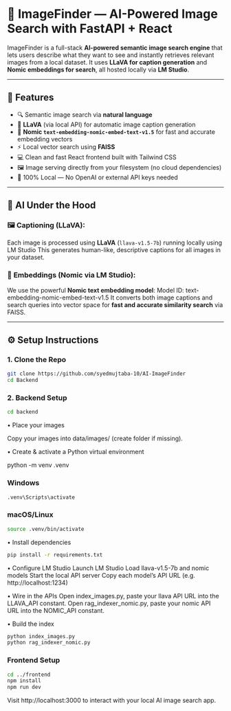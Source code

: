 # 🧠 ImageFinder — AI-Powered Image Search with FastAPI + React

ImageFinder is a full-stack **AI-powered semantic image search engine** that lets users describe what they want to see and instantly retrieves relevant images from a local dataset. It uses **LLaVA for caption generation** and **Nomic embeddings for search**, all hosted locally via **LM Studio**.

---

## 🚀 Features

- 🔍 Semantic image search via **natural language**
- 🧠 **LLaVA** (via local API) for automatic image caption generation
- 🔎 **Nomic `text-embedding-nomic-embed-text-v1.5`** for fast and accurate embedding vectors
- ⚡ Local vector search using **FAISS**
- 💻 Clean and fast React frontend built with Tailwind CSS
- 🖼️ Image serving directly from your filesystem (no cloud dependencies)
- 🔐 100% Local — No OpenAI or external API keys needed

---


## 🧠 AI Under the Hood

### 🖼️ **Captioning** (LLaVA):
Each image is processed using **LLaVA** (`llava-v1.5-7b`) running locally using LM Studio
This generates human-like, descriptive captions for all images in your dataset.

### 📌 **Embeddings** (Nomic via LM Studio):
We use the powerful **Nomic text embedding model**: Model ID: text-embedding-nomic-embed-text-v1.5
It converts both image captions and search queries into vector space for **fast and accurate similarity search** via FAISS.

---

## ⚙️ Setup Instructions

### 1. Clone the Repo

```bash
git clone https://github.com/syedmujtaba-10/AI-ImageFinder
cd Backend
```

### 2️. Backend Setup
```bash
cd backend
```

• Place your images

Copy your images into data/images/ (create folder if missing).

• Create & activate a Python virtual environment

python -m venv .venv
### Windows
```bash
.venv\Scripts\activate
```
### macOS/Linux
```bash
source .venv/bin/activate
```
• Install dependencies
```bash
pip install -r requirements.txt
```
• Configure LM Studio
Launch LM Studio
Load llava-v1.5-7b and nomic models
Start the local API server
Copy each model’s API URL (e.g. http://localhost:1234)

• Wire in the APIs
Open index_images.py, paste your llava API URL into the LLAVA_API constant.
Open rag_indexer_nomic.py, paste your nomic API URL into the NOMIC_API constant.

• Build the index
```bash
python index_images.py
python rag_indexer_nomic.py
```
### Frontend Setup
```bash
cd ../frontend
npm install
npm run dev
```
Visit http://localhost:3000 to interact with your local AI image search app.

